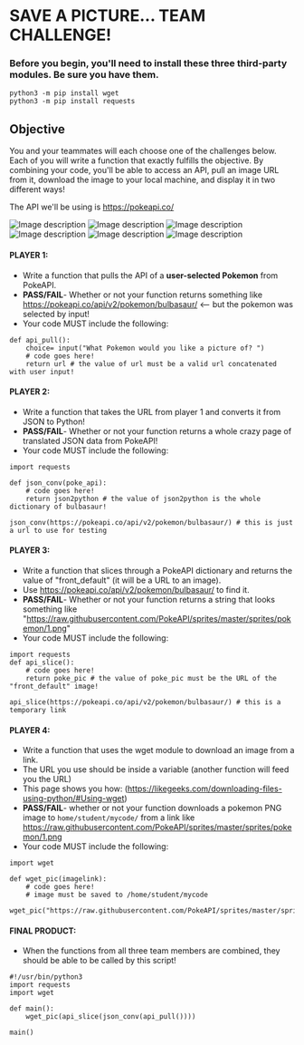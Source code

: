 # SAVE A PICTURE... TEAM CHALLENGE!

### Before you begin, you'll need to install these three third-party modules. Be sure you have them.

    python3 -m pip install wget
    python3 -m pip install requests

## Objective
You and your teammates will each choose one of the challenges below. Each of you will write a function that exactly fulfills the objective. By combining your code, you'll be able to access an API, pull an image URL from it, download the image to your local machine, and display it in two different ways!

The API we'll be using is https://pokeapi.co/

![Image description](https://raw.githubusercontent.com/PokeAPI/sprites/master/sprites/pokemon/1.png)
![Image description](https://raw.githubusercontent.com/PokeAPI/sprites/master/sprites/pokemon/4.png)
![Image description](https://raw.githubusercontent.com/PokeAPI/sprites/master/sprites/pokemon/7.png)
![Image description](https://raw.githubusercontent.com/PokeAPI/sprites/master/sprites/pokemon/144.png)
![Image description](https://raw.githubusercontent.com/PokeAPI/sprites/master/sprites/pokemon/145.png)
![Image description](https://raw.githubusercontent.com/PokeAPI/sprites/master/sprites/pokemon/146.png)

#### PLAYER 1:
- Write a function that pulls the API of a **user-selected Pokemon** from PokeAPI.
- **PASS/FAIL**- Whether or not your function returns something like https://pokeapi.co/api/v2/pokemon/bulbasaur/ <-- but the pokemon was selected by input!
- Your code MUST include the following:

```
def api_pull():
    choice= input("What Pokemon would you like a picture of? ")
    # code goes here!
    return url # the value of url must be a valid url concatenated with user input!
```

#### PLAYER 2:
- Write a function that takes the URL from player 1 and converts it from JSON to Python!
- **PASS/FAIL**- Whether or not your function returns a whole crazy page of translated JSON data from PokeAPI!
- Your code MUST include the following:

```
import requests

def json_conv(poke_api):
    # code goes here!
    return json2python # the value of json2python is the whole dictionary of bulbasaur!

json_conv(https://pokeapi.co/api/v2/pokemon/bulbasaur/) # this is just a url to use for testing
```

#### PLAYER 3:
- Write a function that slices through a PokeAPI dictionary and returns the value of "front_default" (it will be a URL to an image).
- Use https://pokeapi.co/api/v2/pokemon/bulbasaur/ to find it.
- **PASS/FAIL**- Whether or not your function returns a string that looks something like "https://raw.githubusercontent.com/PokeAPI/sprites/master/sprites/pokemon/1.png"
- Your code MUST include the following:

```
import requests
def api_slice():
    # code goes here!
    return poke_pic # the value of poke_pic must be the URL of the "front_default" image!

api_slice(https://pokeapi.co/api/v2/pokemon/bulbasaur/) # this is a temporary link
```

#### PLAYER 4:
- Write a function that uses the wget module to download an image from a link.
- The URL you use should be inside a variable (another function will feed you the URL)
- This page shows you how: (https://likegeeks.com/downloading-files-using-python/#Using-wget)
- **PASS/FAIL**- whether or not your function downloads a pokemon PNG image to `home/student/mycode/` from a link like https://raw.githubusercontent.com/PokeAPI/sprites/master/sprites/pokemon/1.png
- Your code MUST include the following:

```
import wget

def wget_pic(imagelink):
    # code goes here!
    # image must be saved to /home/student/mycode

wget_pic("https://raw.githubusercontent.com/PokeAPI/sprites/master/sprites/pokemon/1.png")
```

#### FINAL PRODUCT:

- When the functions from all three team members are combined, they should be able to be called by this script!

```
#!/usr/bin/python3
import requests
import wget

def main():
    wget_pic(api_slice(json_conv(api_pull())))

main()
```
    
